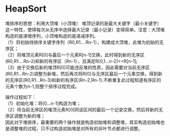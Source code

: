 # HeapSort
堆排序的思想：利用大顶堆（小顶堆） 堆顶记录的是最大关键字（最小关键字）这一特性，使得每次从无序中选择最大记录（最小记录）变得简单。注意：大顶堆构造的是递增序列，小顶堆构造的是递减序列。</br>
（1）将初始待排序关键字序列（R0,R1....Rn-1），构建成大顶堆，此堆为初始的无序区；</br>
（2）将堆顶元素R[0]与最后一个元素R[n-1]交换，此时得到新的无序区(R0,R1....Rn-2)和新的有序区（Rn-1），且满足R[0,1...n-2]<=R[n-1];</br>
（3）由于交换后新的堆顶R[0]可能违反堆的性质，因此需要对当前无序区(R0,R1...Rn-2)调整为新堆，然后再次将R[0]与无序区最后一个元素交换，得到新的无序区(R0,R1...Rn-3)和新的有序区(Rn-2,Rn-1).不断重复此过程知道有序区的元素个数为n-1,则整个排序过程完成。</br>

操作过程如下：</br>
（1）初始化堆：将[0...n-1]构造为堆；</br>
（2）将当前无序区的堆顶元素R[0]同该区间的最后一个记录交换，然后将新的无序区调整为新的堆；</br>
因此对于堆排序，最重要的两个操作就是构造初始堆和调整堆，其实构造初始堆也是调整堆的过程，只不过构造初始堆是对所有的非叶节点都进行调整。</br>
